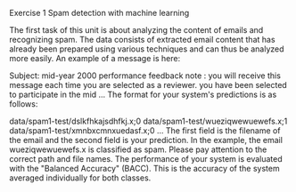 Exercise 1
Spam detection with machine learning

The first task of this unit is about analyzing the content of emails and recognizing spam. The data consists of extracted email content that has already been prepared using various techniques and can thus be analyzed more easily. An example of a message is here:

  Subject: mid-year 2000 performance feedback
  note : you will receive this message each time you are selected
  as a reviewer. you have been selected to participate in the mid
  ...
The format for your system's predictions is as follows:

  data/spam1-test/dslkfhkajsdhfkj.x;0
  data/spam1-test/wueziqwewuewefs.x;1
  data/spam1-test/xmnbxcmnxuedasf.x;0
  ...
The first field is the filename of the email and the second field is your prediction. In the example, the email wueziqwewuewefs.x is classified as spam. Please pay attention to the correct path and file names.
The performance of your system is evaluated with the "Balanced Accuracy" (BACC). This is the accuracy of the system averaged individually for both classes.

